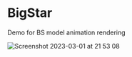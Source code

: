 # BigStar
Demo for BS model animation rendering

![Screenshot 2023-03-01 at 21 53 08](https://user-images.githubusercontent.com/8141053/222159383-d718f47f-efab-4e0d-8fc4-2434d7a26825.png)
